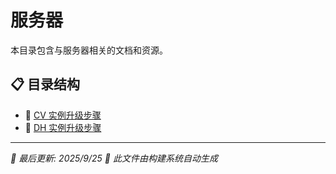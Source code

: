 # 服务器

本目录包含与服务器相关的文档和资源。

## 📋 目录结构

- 📝 [CV 实例升级步骤](CV%20%E5%AE%9E%E4%BE%8B%E5%8D%87%E7%BA%A7%E6%AD%A5%E9%AA%A4)
- 📝 [DH 实例升级步骤](DH%20%E5%AE%9E%E4%BE%8B%E5%8D%87%E7%BA%A7%E6%AD%A5%E9%AA%A4)

---

*📅 最后更新: 2025/9/25*
*🤖 此文件由构建系统自动生成*
